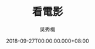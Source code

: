 ---
issue: 294
title: 看電影
author: 吳秀梅
language: 南四縣
date: 2018-09-27T00:00:00.000+08:00
topic: 抒懷
difficulty: 2
wikidata: Q98096176
wikidata_link: https://www.wikidata.org/wiki/Q98096176
---
